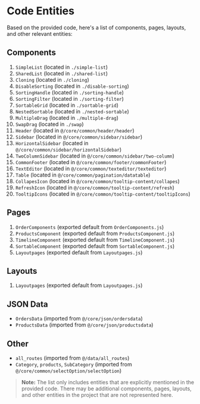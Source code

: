 # Code Entities
Based on the provided code, here's a list of components, pages, layouts, and other relevant entities:

## Components
1. `SimpleList` (located in `./simple-list`)
2. `SharedList` (located in `./shared-list`)
3. `Cloning` (located in `./cloning`)
4. `DisableSorting` (located in `./disable-sorting`)
5. `SortingHandle` (located in `./sorting-handle`)
6. `SortingFilter` (located in `./sorting-filter`)
7. `SortableGrid` (located in `./sortable-grid`)
8. `NestedSortable` (located in `./nested-sortable`)
9. `MultipleDrag` (located in `./multiple-drag`)
10. `SwapDrag` (located in `./swap`)
11. `Header` (located in `@/core/common/header/header`)
12. `Sidebar` (located in `@/core/common/sidebar/sidebar`)
13. `HorizontalSidebar` (located in `@/core/common/sidebar/horizontalSidebar`)
14. `TwoColumnSidebar` (located in `@/core/common/sidebar/two-column`)
15. `CommonFooter` (located in `@/core/common/footer/commonFooter`)
16. `TextEditor` (located in `@/core/common/texteditor/texteditor`)
17. `Table` (located in `@/core/common/pagination/datatable`)
18. `CollapesIcon` (located in `@/core/common/tooltip-content/collapes`)
19. `RefreshIcon` (located in `@/core/common/tooltip-content/refresh`)
20. `TooltipIcons` (located in `@/core/common/tooltip-content/tooltipIcons`)

## Pages
1. `OrderComponents` (exported default from `OrderComponents.js`)
2. `ProductsComponent` (exported default from `ProductsComponent.js`)
3. `TimelineComponent` (exported default from `TimelineComponent.js`)
4. `SortableComponent` (exported default from `SortableComponent.js`)
5. `Layoutpages` (exported default from `Layoutpages.js`)

## Layouts
1. `Layoutpages` (exported default from `Layoutpages.js`)

## JSON Data
* `OrdersData` (imported from `@/core/json/ordersdata`)
* `ProductsData` (imported from `@/core/json/productsdata`)

## Other
* `all_routes` (imported from `@/data/all_routes`)
* `Category`, `products`, `SubCategory` (imported from `@/core/common/selectOption/selectOption`)

> **Note:** The list only includes entities that are explicitly mentioned in the provided code. There may be additional components, pages, layouts, and other entities in the project that are not represented here.